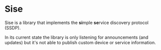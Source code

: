 # Sise

Sise is a library that implements the **si**mple **se**rvice
discovery protocol (SSDP).

In its current state the library is only listening for announcements (and
updates) but it's not able to publish custom device or service information.

